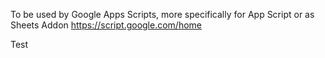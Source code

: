 To be used by Google Apps Scripts, more specifically for App Script or as Sheets Addon
https://script.google.com/home

Test
